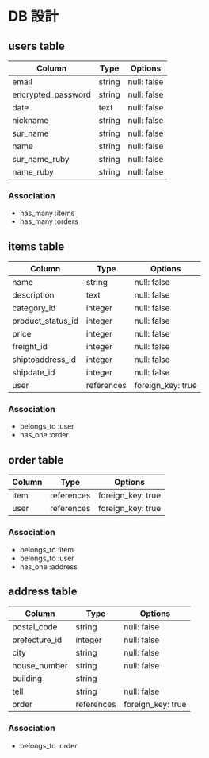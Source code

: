 # DB 設計

## users table

| Column             | Type                | Options                 |
|--------------------|---------------------|-------------------------|
| email              | string              | null: false             |
| encrypted_password | string              | null: false             |
| date               | text                | null: false             |
| nickname           | string              | null: false             |
| sur_name           | string              | null: false             |
| name               | string              | null: false             |
| sur_name_ruby      | string              | null: false             |
| name_ruby          | string              | null: false             |

### Association

* has_many :items
* has_many :orders

## items table

| Column            | Type       | Options           |
|-------------------|------------|-------------------|
| name              | string     | null: false       |
| description       | text       | null: false       |
| category_id       | integer    | null: false       |
| product_status_id | integer    | null: false       |
| price             | integer    | null: false       |
| freight_id        | integer    | null: false       |
| shiptoaddress_id  | integer    | null: false       |
| shipdate_id       | integer    | null: false       |
| user              | references | foreign_key: true |

### Association

- belongs_to :user
- has_one :order

## order table

| Column        | Type       | Options           |
|---------------|------------|-------------------|
| item          | references | foreign_key: true |
| user          | references | foreign_key: true |

### Association

- belongs_to :item
- belongs_to :user
- has_one :address

## address table

| Column        | Type       | Options           |
|---------------|------------|-------------------|
| postal_code   | string     | null: false       |
| prefecture_id | integer    | null: false       |
| city          | string     | null: false       |
| house_number  | string     | null: false       |
| building      | string     |                   |
| tell          | string     | null: false       |
| order         | references | foreign_key: true |

### Association

- belongs_to :order